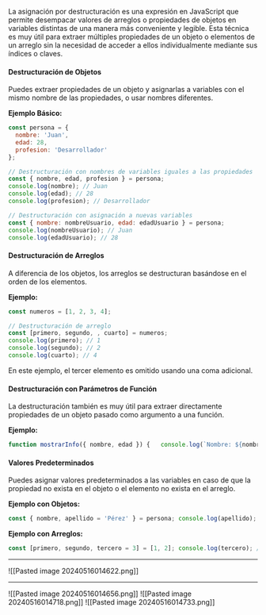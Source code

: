 La asignación por destructuración es una expresión en JavaScript que permite desempacar valores de arreglos o propiedades de objetos en variables distintas de una manera más conveniente y legible. Esta técnica es muy útil para extraer múltiples propiedades de un objeto o elementos de un arreglo sin la necesidad de acceder a ellos individualmente mediante sus índices o claves.

#### Destructuración de Objetos

Puedes extraer propiedades de un objeto y asignarlas a variables con el mismo nombre de las propiedades, o usar nombres diferentes.

**Ejemplo Básico:**

```js
const persona = {
  nombre: 'Juan',
  edad: 28,
  profesion: 'Desarrollador'
};

// Destructuración con nombres de variables iguales a las propiedades
const { nombre, edad, profesion } = persona;
console.log(nombre); // Juan
console.log(edad); // 28
console.log(profesion); // Desarrollador

// Destructuración con asignación a nuevas variables
const { nombre: nombreUsuario, edad: edadUsuario } = persona;
console.log(nombreUsuario); // Juan
console.log(edadUsuario); // 28

```

#### Destructuración de Arreglos

A diferencia de los objetos, los arreglos se destructuran basándose en el orden de los elementos.

**Ejemplo:**

```js
const numeros = [1, 2, 3, 4];

// Destructuración de arreglo
const [primero, segundo, , cuarto] = numeros;
console.log(primero); // 1
console.log(segundo); // 2
console.log(cuarto); // 4

```

En este ejemplo, el tercer elemento es omitido usando una coma adicional.

#### Destructuración con Parámetros de Función

La destructuración también es muy útil para extraer directamente propiedades de un objeto pasado como argumento a una función.

**Ejemplo:**

```js
function mostrarInfo({ nombre, edad }) {   console.log(`Nombre: ${nombre}, Edad: ${edad}`); }  mostrarInfo(persona); // Nombre: Juan, Edad: 28
```

#### Valores Predeterminados

Puedes asignar valores predeterminados a las variables en caso de que la propiedad no exista en el objeto o el elemento no exista en el arreglo.

**Ejemplo con Objetos:**

```js
const { nombre, apellido = 'Pérez' } = persona; console.log(apellido); // Pérez
```

**Ejemplo con Arreglos:**

```js
const [primero, segundo, tercero = 3] = [1, 2]; console.log(tercero); // 3
```

---
![[Pasted image 20240516014622.png]]


---
![[Pasted image 20240516014656.png]]
![[Pasted image 20240516014718.png]]
![[Pasted image 20240516014733.png]]
